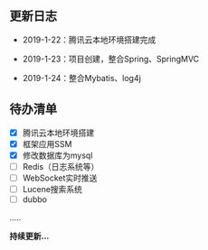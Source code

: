 
## 更新日志

* 2019-1-22：腾讯云本地环境搭建完成

* 2019-1-23：项目创建，整合Spring、SpringMVC

* 2019-1-24：整合Mybatis、log4j


## 待办清单

- [x] 腾讯云本地环境搭建
- [x] 框架应用SSM
- [x] 修改数据库为mysql
- [ ] Redis（日志系统等）
- [ ] WebSocket实时推送
- [ ] Lucene搜索系统
- [ ] dubbo

.....

**持续更新...**